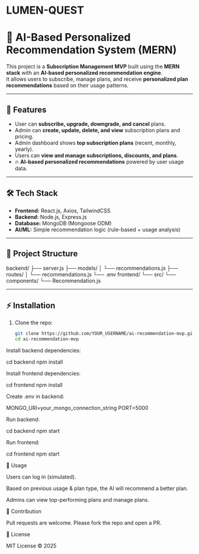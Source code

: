 # LUMEN-QUEST
# 📡 AI-Based Personalized Recommendation System (MERN)

This project is a **Subscription Management MVP** built using the **MERN stack** with an **AI-based personalized recommendation engine**.  
It allows users to subscribe, manage plans, and receive **personalized plan recommendations** based on their usage patterns.

---

## 🚀 Features
- User can **subscribe, upgrade, downgrade, and cancel** plans.
- Admin can **create, update, delete, and view** subscription plans and pricing.
- Admin dashboard shows **top subscription plans** (recent, monthly, yearly).
- Users can **view and manage subscriptions, discounts, and plans**.
- 🔥 **AI-based personalized recommendations** powered by user usage data.

---

## 🛠️ Tech Stack
- **Frontend:** React.js, Axios, TailwindCSS
- **Backend:** Node.js, Express.js
- **Database:** MongoDB (Mongoose ODM)
- **AI/ML:** Simple recommendation logic (rule-based + usage analysis)

---

## 📂 Project Structure
backend/
├── server.js
├── models/
│ └── recommendations.js
├── routes/
│ └── recommendations.js
└── .env
frontend/
└── src/
└── components/
└── Recommendation.js

---

## ⚡ Installation

1. Clone the repo:
   ```bash
   git clone https://github.com/YOUR_USERNAME/ai-recommendation-mvp.git
   cd ai-recommendation-mvp
Install backend dependencies:

cd backend
npm install


Install frontend dependencies:

cd frontend
npm install


Create .env in backend:

MONGO_URI=your_mongo_connection_string
PORT=5000


Run backend:

cd backend
npm start


Run frontend:

cd frontend
npm start

🎯 Usage

Users can log in (simulated).

Based on previous usage & plan type, the AI will recommend a better plan.

Admins can view top-performing plans and manage plans.

🤝 Contribution

Pull requests are welcome. Please fork the repo and open a PR.

📜 License

MIT License © 2025

